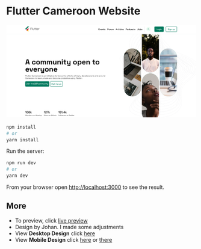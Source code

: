 # Flutter Cameroon Website
![Flutter Cameroon site preview](./public/images/preview.png)

```bash
npm install
# or
yarn install
```
Run the server:
```bash
npm run dev
# or
yarn dev
```

From your browser open [http://localhost:3000](http://localhost:3000) to see the result.

## More
- To preview, click
[live preview](https://flutter-website-octopse.vercel.app/)
- Design by Johan. I made some adjustments
- View **Desktop Design** click [here](https://github.com/octopse/flutter-website-cmr/raw/main/public/images/DesignDesktop.jpg) 
- View **Mobile Design** click [here](https://github.com/octopse/flutter-website-cmr/raw/main/public/images/DesignMobile.jpg)
or [there](https://github.com/octopse/flutter-website-cmr/blob/main/public/images/DesignMobile.jpg)
